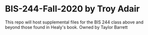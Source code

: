 # BIS-244-Fall-2020 by Troy Adair
This repo will host supplemental files for the BIS 244 class above and beyond those found in Healy's book.
Owned by Taylor Barrett
